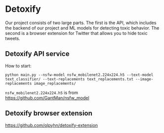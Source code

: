 # Detoxify

Our project consists of two large parts. The first is the API, which includes the backend of our project and ML models for detecting toxic behavior. The second is a browser extension for Twitter that allows you to hide toxic tweets.

## Detoxify API service

How to start:

`python main.py --nsfw-model nsfw_mobilenet2.224x224.h5 --text-model text_classifier/ --text-replacements text_replacements.txt --image-replacements image_replacements/`

```nsfw_mobilenet2.224x224.h5``` is from https://github.com/GantMan/nsfw_model

## Detoxify browser extension

https://github.com/olpyhn/detoxify-extension 
